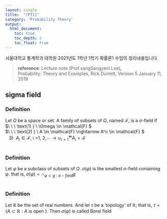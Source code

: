 ```yaml
---
layout: single
title:  "[PT1]"
category: 'Probability Theory'
output: 
  html_document: 
    toc: true
    toc_depth: 2
    toc_float: true
---
```



서울대학교 통계학과 대학원 2021년도 1학년 1학기 확률론1 수업의 정리내용입니다. <br/>
> **reference**: Lecture note (Prof.sangSangyeol Lee),<br/> Probability: Theory and Examples, Rick Durrett, Version 5 January 11, 2019

## sigma field

### $\textbf{Definition}$ 
Let $\Omega$ be a space or set. A family of subsets of $\Omega$, named $\mathcal{F}$, is a $\sigma$-field if <br/>
$\ \ \ \text{1) } \ \Omega \in \mathcal{F} $<br/>
$\ \ \ \text{2) } \ A \in \mathcal{F} \rightarrow A^c \in \mathcal{F} $<br/>
$\ \ \ \text{3) } \ A_i \in \mathcal{F},\ \text{i =1, 2,} \cdots \rightarrow \cup ^\infty _{i=1} A_i = \mathcal{F}$
<br/><br/>

### $\textbf{Definition}$ 
Let $\varphi$ be a subclass of subsets of $\Omega$. $\sigma(\varphi)$ is the smallest $\sigma$-field coniaining $\varphi$.
that is, $\sigma(\varphi) = \cap_{\varphi \subset g : \sigma-field} g$
<br/><br/>

### $\textbf{Definition}$ 
Let $\mathbb{R}$ be the set of real numbers. And let $\tau$ be a 'topology' of $\mathbb{R}$; that is, $\tau = \lbrace A \subset \mathbb{R} : A$ is open $\rbrace$. Then $\sigma(\varphi)$ is called Borel field
